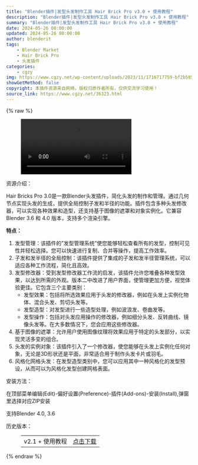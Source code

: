 ```yaml
---
title: "Blender插件|发型头发制作工具 Hair Brick Pro v3.0 + 使用教程"
description: "Blender插件|发型头发制作工具 Hair Brick Pro v3.0 + 使用教程"
summary: "Blender插件|发型头发制作工具 Hair Brick Pro v3.0 + 使用教程"
date: 2024-05-26 00:00:00
updated: 2024-05-26 00:00:00
author: blenderit
tags: 
    - Blender Market
    - Hair Brick Pro
    - 头发插件
categories:
    - cgzy
img: https://www.cgzy.net/wp-content/uploads/2023/11/1716717759-bf2b585aaeb7a04.webp
showGetMethod: false
copyright: 本插件资源来自网络，版权归原作者所有，仅供交流学习使用！
source_link: https://www.cgzy.net/36323.html
---
```


{% raw %}
<figure class="wp-block-video aligncenter"><video controls src="http://cloud.video.taobao.com/play/u/null/p/1/e/6/t/1/435762426290.mp4"></video></figure><div class="wp-block-pandastudio-title"><div class="title_style_01"><p>资源介绍：</p></div></div><p class="is-style-text-indent-2em">Hair Bricks Pro 3.0是一款Blender头发插件，简化头发的制作和管理。通过几何节点实现头发的生成，提供全局控制子发和半径的功能。插件包含多种头发修改器，可以实现各种效果和造型，还支持基于图像的遮罩和对象实例化。它兼容 Blender 3.6 和 4.0 版本，支持多个渲染引擎。</p><p><strong>特点：</strong></p><ol>
<li>发型管理：该插件的”发型管理系统”使您能够轻松查看所有的发型，控制可见性并轻松选择。您可以快速进行复制、合并等操作，提高工作效率。</li>



<li>子发和发半径的全局控制：该插件提供了集成的子发和发半径管理系统，可以适应各种工作流程，简化且高效。</li>



<li>发型修改器：受到发型修改器工作流的启发，该插件允许您堆叠各种发型效果，以达到所需的外观。版本二中改进了用户界面，使管理更加方便，视觉体验更佳。它包含三个主要类别：
<ul>
<li>发型效果：包括将所选效果应用于头发的修改器，例如在头发上实例化物体、混合头发、剪切头发等。</li>



<li>发型造型：对发型进行一些造型处理，例如波浪发、卷曲发等。</li>



<li>发型操作：包括对头发应用操作的修改器，例如细分头发、反转曲线、镜像头发等。在大多数情况下，您会应用这些修改器。</li>
</ul>
</li>



<li>基于图像的遮罩：允许用户使用图像纹理将效果应用于特定的头发部分，以实现灵活多变的组合。</li>



<li>头发的实例对象：该插件引入了一个修改器，使您能够在头发上实例化任何对象，无论是3D形状还是平面，非常适合用于制作头发卡片或羽毛。</li>



<li>风格化网格头发：在发型造型类别中，您可以应用其中一种风格化的发型预设，从而可以为风格化发型创建网格表面。</li>
</ol><div class="wp-block-pandastudio-title"><div class="title_style_01"><p>安装方法：</p></div></div><p class="is-style-default">在顶部菜单编辑(Edit)-偏好设置(Preference)-插件(Add-ons)-安装(Install),弹窗里选择对应ZIP安装</p><div class="wp-block-pandastudio-tips"><div class="tip success "><p>支持Blender 4.0, 3.6</p>
</div></div><div class="wp-block-pandastudio-title"><div class="title_style_01"><p>历史版本：</p></div></div><figure class="wp-block-table has-medium-font-size"><table><tbody><tr><td>v2.1 + 使用教程</td><td><a href="https://www.cgzy.net/go?_=118a8d73bfaHR0cHM6Ly9wYW4uYmFpZHUuY29tL3MvMVZIX25LcWpiX0hMVkxkeDBfcmZHREE%2FcHdkPXljNnM%3D" target="_blank">点击下载</a></td></tr></tbody></table></figure>
<div style="display: none">cgzy</div>
{% endraw %}